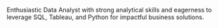 Enthusiastic Data Analyst with strong analytical skills and eagerness to leverage SQL, Tableau, and Python for impactful business solutions.
